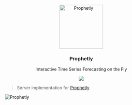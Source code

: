<p align="center">
  <a href="http://prophetly.github.io">
    <img alt="Prophetly" src="https://avatars2.githubusercontent.com/u/26736074?v=3&s=150" width="144">
  </a>
</p>

<h3 align="center">
  Prophetly
</h3>

<p align="center">
  Interactive Time Series Forecasting on the Fly
</p>

<p align="center">
  <a href="https://github.com/Prophetly/Prophetly"><img src="https://img.shields.io/badge/phase-develoment-brightgreen.svg"></a>
</p>

> Server implementation for [Prophetly](https://github.com/Prophetly/prophetly-client)

![Prophetly](http://g.recordit.co/SqxPgjqdjv.gif)
